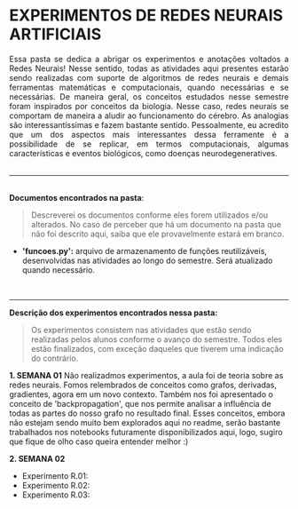 # **EXPERIMENTOS DE REDES NEURAIS ARTIFICIAIS** 

<div style=' text-align: justify; text-justify: inter-word;'>
Essa pasta se dedica a abrigar os experimentos e anotações voltados a Redes Neurais! Nesse sentido, todas as atividades aqui presentes estarão sendo realizadas com suporte de algoritmos de redes neurais e demais ferramentas matemáticas e computacionais, quando necessárias e se necessárias.
De maneira geral, os conceitos estudados nesse semestre foram inspirados por conceitos da biologia. Nesse caso, redes neurais se comportam de maneira a aludir ao funcionamento do cérebro. As analogias são interessantíssimas e fazem bastante sentido. Pessoalmente, eu acredito que um dos aspectos mais interessantes dessa ferramente é a possibilidade de se replicar, em termos computacionais, algumas características e eventos biológicos, como doenças neurodegeneratives.</justify>
</div>

<br>
<hr>

<br> **Documentos encontrados na pasta**:

> Descreverei os documentos conforme eles forem utilizados e/ou alterados. No caso de perceber que há um documento na pasta que não foi descrito aqui, saiba que ele provavelmente estará em branco. 

- **'funcoes.py':** arquivo de armazenamento de funções reutilizáveis, desenvolvidas nas atividades ao longo do semestre. Será atualizado quando necessário.

<br>
<hr>

**Descrição dos experimentos encontrados nessa pasta:**

> Os experimentos consistem nas atividades que estão sendo realizadas pelos alunos conforme o avanço do semestre. Todos eles estão finalizados, com exceção daqueles que tiverem uma indicação do contrário.

**1. SEMANA 01**
Não realizadmos experimentos, a aula foi de teoria sobre as redes neurais. Fomos relembrados de conceitos como grafos, derivadas, gradientes, agora em um novo contexto. Também nos foi apresentado o conceito de 'backpropagation', que nos permite analisar a influência de todas as partes do nosso grafo no resultado final. Esses conceitos, embora não estejam sendo muito bem explorados aqui no readme, serão bastante trabalhados nos notebooks futuramente disponibilizados aqui, logo, sugiro que fique de olho caso queira entender melhor :)

**2. SEMANA 02**
- Experimento R.01:
- Experimento R.02:
- Experimento R.03:
